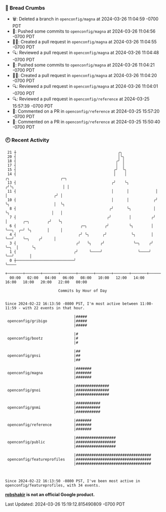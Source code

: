 ### 🍞 Bread Crumbs

 * 🗑: Deleted a branch in `openconfig/magna` at 2024-03-26 11:04:59 -0700 PDT
 * 🚢: Pushed some commits to `openconfig/magna` at 2024-03-26 11:04:56 -0700 PDT
 * ✍🏼: Created a pull request in `openconfig/magna` at 2024-03-26 11:04:55 -0700 PDT
 * 🔍: Reviewed a pull request in  `openconfig/magna` at 2024-03-26 11:04:48 -0700 PDT
 * 🚢: Pushed some commits to `openconfig/magna` at 2024-03-26 11:04:21 -0700 PDT
 * ✍🏼: Created a pull request in `openconfig/magna` at 2024-03-26 11:04:20 -0700 PDT
 * 🔍: Reviewed a pull request in  `openconfig/magna` at 2024-03-26 11:04:01 -0700 PDT
 * 🔍: Reviewed a pull request in  `openconfig/reference` at 2024-03-25 15:57:39 -0700 PDT
 * 💬: Commented on a PR in  `openconfig/reference` at 2024-03-25 15:57:20 -0700 PDT
 * 💬: Commented on a PR in  `openconfig/reference` at 2024-03-25 15:50:40 -0700 PDT

### 🕘 Recent Activity
```
 21 ┼                                              ╭╮
 20 ┤                                              │╰╮
 18 ┤                                             ╭╯ │
 17 ┤                                             │  │
 15 ┤                                            ╭╯  ╰╮
 14 ┤                                            │    │              ╭╮                       ╭─╮
 13 ┤                                           ╭╯    ╰╮            ╭╯╰╮                      │ │
 11 ┤                                           │      │            │  │                     ╭╯ │
 10 ┤                                           │      │           ╭╯  ╰╮                    │  ╰╮
  8 ┤                                          ╭╯      ╰╮          │    ╰╮                   │   │
  7 ┤                                         ╭╯        │         ╭╯     │       ╭─╮        ╭╯   ╰╮
  6 ┤                             ╭─╮        ╭╯         ╰╮        │      ╰──╮  ╭─╯ ╰╮       │     │
  4 ┤                            ╭╯ ╰╮      ╭╯           ╰╮       │         ╰──╯    ╰─╮    ╭╯     │
  3 ┤                           ╭╯   ╰╮    ╭╯             ╰─╮    ╭╯                   ╰─╮  │      ╰╮
  1 ┤                          ╭╯     ╰────╯                ╰────╯                      ╰──╯       │
  0 ┼──────────────────────────╯                                                                   ╰────
    +───────+───────+───────+───────+───────+───────+───────+───────+───────+───────+───────+───────+────
  00:00   02:00   04:00   06:00   08:00   10:00   12:00   14:00   16:00   18:00   20:00   22:00   00:00   

						Commits by Hour of Day


Since 2024-02-22 16:13:50 -0800 PST, I'm most active between 11:00-11:59 - with 22 events in that hour.

```



```
                               |#####
 openconfig/gribigo            |#####
                               |#####

                               |#
 openconfig/bootz              |#
                               |#

                               |##
 openconfig/gnsi               |##
                               |##

                               |#######
 openconfig/magna              |#######
                               |#######

                               |###############
 openconfig/gnoi               |###############
                               |###############

                               |###########
 openconfig/gnmi               |###########
                               |###########

                               |#######
 openconfig/reference          |#######
                               |#######

                               |##################
 openconfig/public             |##################
                               |##################

                               |##################################
 openconfig/featureprofiles    |##################################
                               |##################################



Since 2024-02-22 16:13:50 -0800 PST, I've been most active in openconfig/featureprofiles, with 34 events.

```
**[robshakir](mailto:robjs@google.com) is not an official Google product.**  


Last Updated: 2024-03-26 15:19:12.815490809 -0700 PDT
